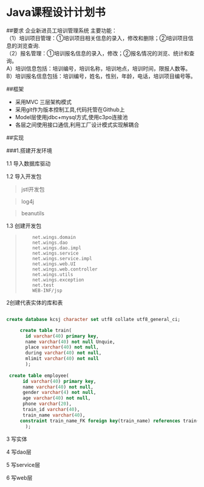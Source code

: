 
# Java课程设计计划书
##要求
企业新进员工培训管理系统
主要功能：  
（1）培训项目管理：①培训项目相关信息的录入，修改和删除；②培训项目信息的浏览查询.  
（2）报名管理：①培训报名信息的录入，修改；②报名情况的浏览、统计和查询。  
A）培训信息包括：培训编号，培训名称，培训地点，培训时间，限报人数等。  
B）培训报名信息包括：培训编号，姓名，性别，年龄，电话，培训项目编号等。 

##框架
* 采用MVC 三层架构模式
* 采用git作为版本控制工具,代码托管在Github上
* Model层使用jdbc+mysql方式,使用c3po连接池
* 各层之间使用接口通信,利用工厂设计模式实现解耦合


##实现

###1.搭建开发环境

1.1 导入数据库驱动

1.2 导入开发包
> jstl开发包


> log4j


>  beanutils

1.3 创建开发包

>         net.wings.domain
>         net.wings.dao
>         net.wings.dao.impl
>         net.wings.service
>         net.wings.service.impl
>         net.wings.web.UI
>         net.wings.web.controller
>         net.wings.utils
>         net.wings.exception
>         net.test
>         WEB-INF/jsp


2创建代表实体的库和表
   ```sql  

create database kcsj character set utf8 collate utf8_general_ci;

		create table train(
		  id varchar(40) primary key,
		  name varchar(40) not null Unquie,
          place varchar(40) not null,
		  during varchar(40) not null,
		  mlimit varchar(40) not null
		  );
		  
	create table employee(
		 id varchar(40) primary key,
		 name varchar(40) not null,
         gender varchar(4) not null,
		 age varchar(40) not null,
		 phone varchar(20),
		 train_id varchar(40),
		 train_name varchar(40),
		constraint train_name_FK foreign key(train_name) references train(name)
		  );
```


3 写实体

4 写dao层

5 写service层

6 写web层























